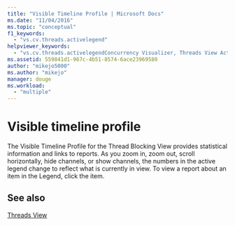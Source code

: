 ```yaml
---
title: "Visible Timeline Profile | Microsoft Docs"
ms.date: "11/04/2016"
ms.topic: "conceptual"
f1_keywords: 
  - "vs.cv.threads.activelegend"
helpviewer_keywords: 
  - "vs.cv.threads.activelegendConcurrency Visualizer, Threads View Active Legend"
ms.assetid: 559841d1-967c-4b51-8574-6ace23969580
author: "mikejo5000"
ms.author: "mikejo"
manager: douge
ms.workload: 
  - "multiple"
---
```

# Visible timeline profile
The Visible Timeline Profile for the Thread Blocking View provides statistical information and links to reports. As you zoom in, zoom out, scroll horizontally, hide channels, or show channels, the numbers in the active legend change to reflect what is currently in view. To view a report about an item in the Legend, click the item.  
  
## See also  
 [Threads View](../profiling/threads-view-parallel-performance.md)
